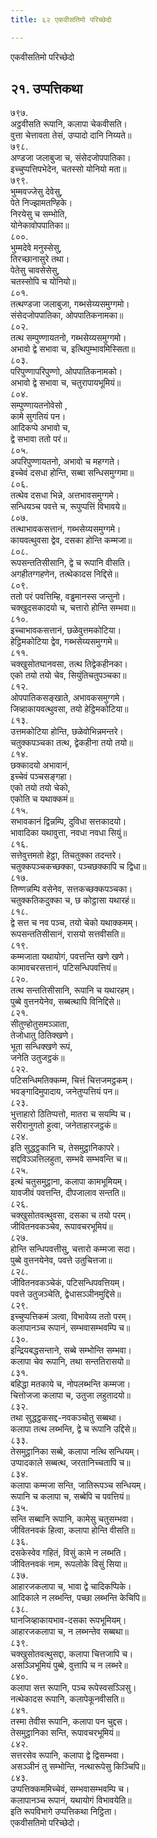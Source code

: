 ```yaml
---
title: ६२ एकवीसतिमो परिच्छेदो

---
```

एकवीसतिमो परिच्छेदो  


## २१. उप्पत्तिकथा

७९७.  
अट्ठवीसति रूपानि, कलापा चेकवीसति।  
वुत्ता चेत्तावता तेसं, उप्पादो दानि निय्यते॥  
७९८.  
अण्डजा जलाबुजा च, संसेदजोपपातिका।  
इच्चुप्पत्तिपभेदेन, चतस्सो योनियो मता॥  
७९९.  
भुम्मवज्जेसु देवेसु,  
पेते निज्झामतण्हिके।  
निरयेसु च सम्भोति,  
योनेकावोपपातिका॥  
८००.  
भुम्मदेवे मनुस्सेसु,  
तिरच्छानासुरे तथा।  
पेतेसु चावसेसेसु,  
चतस्सोपि च योनियो॥  
८०१.  
तत्थण्डजा जलाबुजा, गब्भसेय्यसमुग्गमो।  
संसेदजोपपातिका, ओपपातिकनामका॥  
८०२.  
तत्थ सम्पुण्णायतनो, गब्भसेय्यसमुग्गमो।  
अभावो द्वे सभावा च, इत्थिपुम्भावमिस्सिता॥  
८०३.  
परिपुण्णापरिपुण्णो, ओपपातिकनामको।  
अभावो द्वे सभावा च, चतुरापायभूमियं॥  
८०४.  
सम्पुण्णायतनोवेसो ,  
कामे सुगतियं पन।  
आदिकप्पे अभावो च,  
द्वे सभावा ततो परं॥  
८०५.  
अपरिपुण्णायतनो, अभावो च महग्गते।  
इच्चेवं दसधा होन्ति, सब्बा सन्धिसमुग्गमा॥  
८०६.  
तत्थेव दसधा भिन्ने, अत्तभावसमुग्गमे।  
सन्धियञ्च पवत्ते च, रूपुप्पत्तिं विभावये॥  
८०७.  
तत्थाभावकसत्तानं, गब्भसेय्यसमुग्गमे।  
कायवत्थुवसा द्वेव, दसका होन्ति कम्मजा॥  
८०८.  
रूपसन्ततिसीसानि, द्वे च रूपानि वीसति।  
अगहीतग्गहणेन, तत्थेकादस निद्दिसे॥  
८०९.  
ततो परं पवत्तिम्हि, वड्ढमानस्स जन्तुनो।  
चक्खुदसकादयो च, चत्तारो होन्ति सम्भवा॥  
८१०.  
इच्चाभावकसत्तानं, छळेवुत्तमकोटिया।  
हेट्ठिमकोटिया द्वेव, गब्भसेय्यसमुग्गमे॥  
८११.  
चक्खुसोतघानवसा, तत्थ तिद्वेकहीनका।  
एको तयो तयो चेव, सियुंतिचतुपञ्चका॥  
८१२.  
ओपपातिकसङ्खाते, अभावकसमुग्गमे।  
जिव्हाकायवत्थुवसा, तयो हेट्ठिमकोटिया॥  
८१३.  
उत्तमकोटिया होन्ति, छळेवोभिन्नमन्तरे।  
चतुक्कपञ्चका तत्थ, द्वेकहीना तयो तयो॥  
८१४.  
छक्कादयो अभावानं,  
इच्चेवं पञ्चसङ्गहा।  
एको तयो तयो चेको,  
एकोति च यथाक्कमं॥  
८१५.  
सभावकानं द्विन्नम्पि, दुविधा सत्तकादयो।  
भावादिका यथावुत्ता, नवधा नवधा सियुं॥  
८१६.  
सत्तेवुत्तमतो हेट्ठा, तिचतुक्का तदन्तरे।  
चतुक्कपञ्चकच्छक्का, पञ्चछक्कापि च द्विधा॥  
८१७.  
तिण्णन्नम्पि वसेनेव, सत्तकच्छक्कपञ्चका।  
चतुक्कतिकदुक्का च, छ कोट्ठासा यथारहं॥  
८१८.  
द्वे सत्त च नव पञ्च, तयो चेको यथाक्कमम्।  
रूपसन्ततिसीसानं, रासयो सत्तवीसति॥  
८१९.  
कम्मजाता यथायोगं, पवत्तन्ति खणे खणे।  
कामावचरसत्तानं, पटिसन्धिपवत्तियं॥  
८२०.  
तत्थ सन्ततिसीसानि, रूपानि च यथारहम्।  
पुब्बे वुत्तनयेनेव, सब्बत्थापि विनिद्दिसे॥  
८२१.  
सीतुण्होतुसमञ्ञाता,  
तेजोधातु ठितिक्खणे।  
भूता सन्धिक्खणे रूपं,  
जनेति उतुजट्ठकं॥  
८२२.  
पटिसन्धिमतिक्कम्म, चित्तं चित्तजमट्ठकम्।  
भवङ्गादिमुपादाय, जनेतुप्पत्तियं पन॥  
८२३.  
भुत्ताहारो ठितिप्पत्तो, मातरा च सयम्पि च।  
सरीरानुगतो हुत्वा, जनेताहारजट्ठकं॥  
८२४.  
इति सुद्धट्ठकानि च, तेसमुट्ठानिकापरे।  
सद्दविञ्ञत्तिलहुता, सम्भवे सम्भवन्ति च॥  
८२५.  
इत्थं चतुसमुट्ठाना, कलापा कामभूमियम्।  
यावजीवं पवत्तन्ति, दीपजालाव सन्तति॥  
८२६.  
चक्खुसोतवत्थुवसा, दसका च तयो परम्।  
जीवितनवकञ्चेव, रूपावचरभूमियं॥  
८२७.  
होन्ति सन्धिपवत्तीसु, चत्तारो कम्मजा सदा।  
पुब्बे वुत्तनयेनेव, पवत्ते उतुचित्तजा॥  
८२८.  
जीवितनवकञ्चेकं, पटिसन्धिपवत्तियम्।  
पवत्ते उतुजञ्चेति, द्वेधासञ्ञीनमुद्दिसे॥  
८२९.  
इच्चुप्पत्तिकमं ञत्वा, विभावेय्य ततो परम्।  
कलापानञ्च रूपानं, सम्भवासम्भवम्पि च॥  
८३०.  
इन्द्रियबद्धसन्ताने, सब्बे सम्भोन्ति सम्भवा।  
कलापा चेव रूपानि, तथा सन्ततिरासयो॥  
८३१.  
बहिद्धा मतकाये च, नोपलब्भन्ति कम्मजा।  
चित्तोजजा कलापा च, उतुजा लहुतादयो॥  
८३२.  
तथा सुद्धट्ठकसद्द-नवकञ्चोतु सब्बथा।  
कलापा तत्थ लब्भन्ति, द्वे च रूपानि उद्दिसे॥  
८३३.  
तेसमुट्ठानिका सब्बे, कलापा नत्थि सन्धियम्।  
उप्पादकाले सब्बत्थ, जरतानिच्चतापि च॥  
८३४.  
कलापा कम्मजा सन्ति, जातिरूपञ्च सन्धियम्।  
रूपानि च कलापा च, सब्बेपि च पवत्तियं॥  
८३५.  
सन्ति सब्बानि रूपानि, कामेसु चतुसम्भवा।  
जीवितनवकं हित्वा, कलापा होन्ति वीसति॥  
८३६.  
दसकेस्वेव गहितं, विसुं कामे न लब्भति।  
जीवितनवकं नाम, रूपलोके विसुं सिया॥  
८३७.  
आहारजकलापा च, भावा द्वे चादिकप्पिके।  
आदिकाले न लब्भन्ति, पच्छा लब्भन्ति केचिपि॥  
८३८.  
घानजिव्हाकायभाव-दसका रूपभूमियम्।  
आहारजकलापा च, न लब्भन्तेव सब्बथा॥  
८३९.  
चक्खुसोतवत्थुसद्दा, कलापा चित्तजापि च।  
असञ्ञिभूमियं पुब्बे, वुत्तापि च न लब्भरे॥  
८४०.  
कलापा सत्त रूपानि, पञ्च रूपेस्वसञ्ञिसु।  
नत्थेकादस रूपानि, कलापेकूनवीसति॥  
८४१.  
तस्मा तेवीस रूपानि, कलापा पन चुद्दस।  
तेसमुट्ठानिका सन्ति, रूपावचरभूमियं॥  
८४२.  
सत्तरसेव रूपानि, कलापा द्वे द्विसम्भवा।  
असञ्ञीनं तु सम्भोन्ति, नत्थारूपेसु किञ्चिपि॥  
८४३.  
उप्पत्तिक्कममिच्चेवं, सम्भवासम्भवम्पि च।  
कलापानञ्च रूपानं, यथायोगं विभावयेति॥  
इति रूपविभागे उप्पत्तिकथा निट्ठिता।  
एकवीसतिमो परिच्छेदो।  